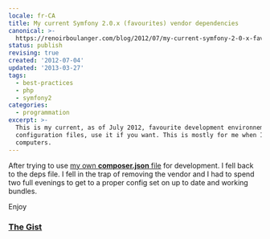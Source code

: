 ```yaml
---
locale: fr-CA
title: My current Symfony 2.0.x (favourites) vendor dependencies
canonical: >-
  https://renoirboulanger.com/blog/2012/07/my-current-symfony-2-0-x-favourites-vendor-dependencies/
status: publish
revising: true
created: '2012-07-04'
updated: '2013-03-27'
tags:
  - best-practices
  - php
  - symfony2
categories:
  - programmation
excerpt: >-
  This is my current, as of July 2012, favourite development environnement
  configuration files, use it if you want. This is mostly for me when I switch
  computers.
---
```


After trying to use <a href="/blog/2012/06/resume-de-mes-essais-avec-composer-sous-symfony-2-0-x-et-un-manifeste-composer-json-pour-vos-propres-tests">my own <strong>composer.json</strong> file</a> for development. I fell back to the deps file. I fell in the trap of removing the vendor and I had to spend two full evenings to get to a proper config set on up to date and working bundles.

Enjoy

<h3><a href="https://gist.github.com/3048392">The Gist</a></h3>
<script src="https://gist.github.com/3048392.js"> </script>
